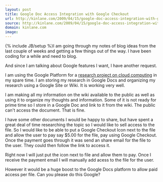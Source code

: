 ```yaml
---
layout: post
title: Google Doc Access Integration with Google Checkout
url: http://kinlane.com/2009/04/15/google-doc-access-integration-with-google-checkout/
source: http://kinlane.com/2009/04/15/google-doc-access-integration-with-google-checkout/
domain: kinlane.com
image: 
---
```

{% include JB/setup %}I am going through my notes of blog ideas from the last couple of weeks and getting a few things out of the way. I have been coding for a while and need to blog.<p></p>
And since I am talking about Google features I want, I have another request.<p></p>
I am using the Google Platform for a <a title="Cloud Computing" href="http://cloud.kinlane.com" target="_blank">research project on cloud computing</a> in my spare time. I am storing my research in Google Docs and organizing my research using a Google Site or Wiki. It is working very well.<p></p>
I am making all my information on the wiki available to the public as well as using it to organize my thoughts and information. Some of it is not ready for prime time so I store in a Google Doc and link to it from the wiki. The public can't access the document. That is fine.<p></p>
I have some other documents I would be happy to share, but have spent a great deal of time researching the topic so I would like to sell access to the file. So I would like to be able to put a Google Checkout Icon next to the file and allow the user to pay say $5.00 for the file, pay using Google Checkout. Once the payment goes through it was send an share email for the file to the user. They could then follow the link to access it.<p></p>
Right now I will just put the icon next to file and allow them to pay. Once I receive the payment email I will manually add acess to the file for the user.<p></p>
However it would be a huge boost to the Google Docs platform to allow paid access per file. Can you please do this Google?<p></p>
<input id="gwProxy" type="hidden" /><!--Session data--><input id="jsProxy" onclick="jsCall();" type="hidden" />
